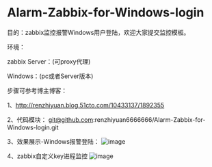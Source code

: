   # Alarm-Zabbix-for-Windows-login
  
  目的：zabbix监控报警Windows用户登陆，欢迎大家提交监控模板。

  环境：
  
  zabbix Server：(可proxy代理)
  
  Windows：(pc或者Server版本)

  步骤可参考博主博客：
  
  1、http://renzhiyuan.blog.51cto.com/10433137/1892355
  
  
  2、代码模块：
  git@github.com:renzhiyuan6666666/Alarm-Zabbix-for-Windows-login.git
  
  
  3、效果展示-Windows报警登陆：
  ![image](https://s4.51cto.com/wyfs02/M01/92/59/wKiom1j-wzrxNikIAAC1_oVSFrg715.png)
  
  4、zabbix自定义key进程监控
  ![image](https://s1.51cto.com/wyfs02/M02/92/B0/wKioL1kB1D3QQBHwAAC9NEHi7B8684.png)
